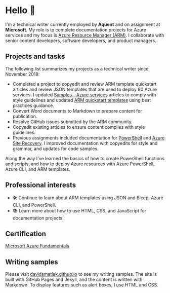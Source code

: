 # Hello 👋

I'm a technical writer currently employed by **Aquent** and on assignment at **Microsoft**. My role
is to complete documentation projects for Azure services and my focus is [Azure Resource Manager (ARM)](https://docs.microsoft.com/azure/azure-resource-manager).
I collaborate with senior content developers, software developers, and product managers.

## Projects and tasks

The following list summarizes my projects as a technical writer since November 2018:

- Completed a project to copyedit and review ARM template quickstart articles and review JSON
  templates that are used to deploy 80 Azure services. I updated [Samples - Azure services](https://docs.microsoft.com/azure/azure-resource-manager/templates/)
  articles to comply with style guidelines and updated [ARM quickstart templates](https://github.com/davidsmatlak/azure-quickstart-templates/commits?author=davidsmatlak)
  using best practices guidance.
- Convert Word documents to Markdown to prepare content for publication.
- Resolve GitHub issues submitted by the ARM community.
- Copyedit existing articles to ensure content complies with style guidelines.
- Previous assignments included documentation for [PowerShell](https://docs.microsoft.com/powershell)
  and [Azure Site Recovery](https://docs.microsoft.com/azure/site-recovery). I improved
  documentation with copyedits for style and grammar, and updates for code samples.

Along the way I've learned the basics of how to create PowerShell functions and scripts, and how to
deploy Azure resources with Azure PowerShell, Azure CLI, and ARM templates.

## Professional interests

- :hammer_and_wrench: Continue to learn about ARM templates using JSON and Bicep, Azure CLI, and
  PowerShell.
- :books: Learn more about how to use HTML, CSS, and JavaScript for documentation projects.

## Certification

[Microsoft Azure Fundamentals](https://docs.microsoft.com/learn/certifications/azure-fundamentals)

## Writing samples

Please visit [davidsmatlak.github.io](https://davidsmatlak.github.io) to see my writing samples. The
site is built with GitHub Pages and Jekyll, and the content is written with Markdown. To display features such as alert boxes, I use HTML and CSS.
